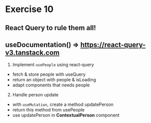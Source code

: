# Exercise 10

## React Query to rule them all!

## useDocumentation() => https://react-query-v3.tanstack.com

1) Implement `usePeople` using react-query
  - fetch & store people with useQuery
  - return an object with people & isLoading
  - adapt components that needs people

2) Handle person update
  - with `useMutation`, create a method updatePerson
  - return this method from usePeople
  - use updatePerson in **ContextualPerson** component
